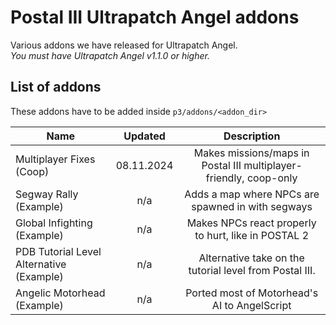 # Postal III Ultrapatch Angel addons

Various addons we have released for Ultrapatch Angel.  
*You must have Ultrapatch Angel v1.1.0 or higher.*

## List of addons

These addons have to be added inside `p3/addons/<addon_dir>`

| Name  		   		   					| Updated 	 | Description		 |
| ------------------------------------------|:----------:|:-----------------:|
| Multiplayer Fixes (Coop) 					| 08.11.2024 | Makes missions/maps in Postal III multiplayer-friendly, coop-only |
| Segway Rally (Example)   					| n/a 		 | Adds a map where NPCs are spawned in with segways |
| Global Infighting (Example) 				| n/a 		 | Makes NPCs react properly to hurt, like in POSTAL 2 |
| PDB Tutorial Level Alternative (Example)  | n/a 		 | Alternative take on the tutorial level from Postal III. |
| Angelic Motorhead (Example) 				| n/a 		 | Ported most of Motorhead's AI to AngelScript |